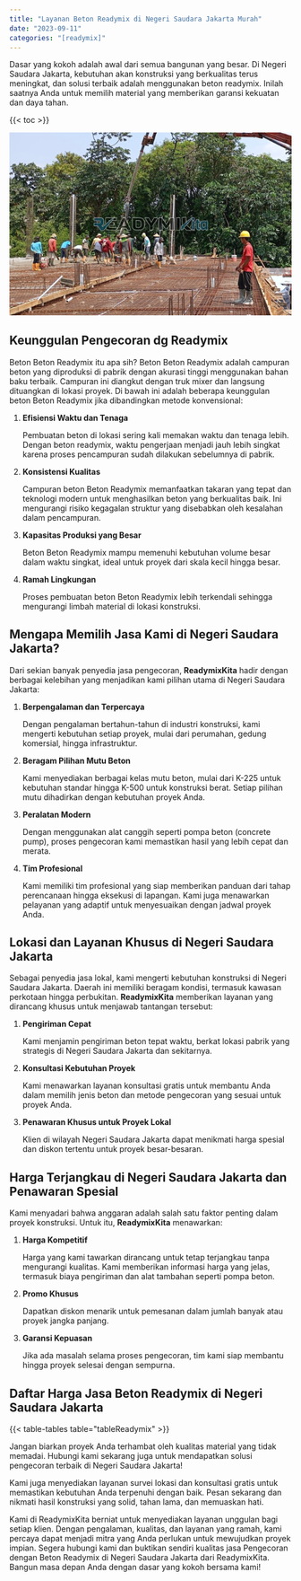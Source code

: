 ```yaml
---
title: "Layanan Beton Readymix di Negeri Saudara Jakarta Murah"
date: "2023-09-11"
categories: "[readymix]"
---
```


Dasar yang kokoh adalah awal dari semua bangunan yang besar. Di Negeri Saudara Jakarta, kebutuhan akan konstruksi yang berkualitas terus meningkat, dan solusi terbaik adalah menggunakan beton readymix. Inilah saatnya Anda untuk memilih material yang memberikan garansi kekuatan dan daya tahan.

{{< toc >}}

![Layanan Beton Readymix di Negeri Saudara Jakarta Murah](/images/readymix/cor-readymix-27.jpg)

## Keunggulan Pengecoran dg Readymix

Beton Beton Readymix itu apa sih? Beton Beton Readymix adalah campuran beton yang diproduksi di pabrik dengan akurasi tinggi menggunakan bahan baku terbaik. Campuran ini diangkut dengan truk mixer dan langsung dituangkan di lokasi proyek. Di bawah ini adalah beberapa keunggulan beton Beton Readymix jika dibandingkan metode konvensional:

1. **Efisiensi Waktu dan Tenaga**

   Pembuatan beton di lokasi sering kali memakan waktu dan tenaga lebih. Dengan beton readymix, waktu pengerjaan menjadi jauh lebih singkat karena proses pencampuran sudah dilakukan sebelumnya di pabrik.

2. **Konsistensi Kualitas**

   Campuran beton Beton Readymix memanfaatkan takaran yang tepat dan teknologi modern untuk menghasilkan beton yang berkualitas baik. Ini mengurangi risiko kegagalan struktur yang disebabkan oleh kesalahan dalam pencampuran.

3. **Kapasitas Produksi yang Besar**

   Beton Beton Readymix mampu memenuhi kebutuhan volume besar dalam waktu singkat, ideal untuk proyek dari skala kecil hingga besar.

4. **Ramah Lingkungan**

   Proses pembuatan beton Beton Readymix lebih terkendali sehingga mengurangi limbah material di lokasi konstruksi.

## Mengapa Memilih Jasa Kami di Negeri Saudara Jakarta?

Dari sekian banyak penyedia jasa pengecoran, **ReadymixKita** hadir dengan berbagai kelebihan yang menjadikan kami pilihan utama di Negeri Saudara Jakarta:

1. **Berpengalaman dan Terpercaya**

   Dengan pengalaman bertahun-tahun di industri konstruksi, kami mengerti kebutuhan setiap proyek, mulai dari perumahan, gedung komersial, hingga infrastruktur.

2. **Beragam Pilihan Mutu Beton**

   Kami menyediakan berbagai kelas mutu beton, mulai dari K-225 untuk kebutuhan standar hingga K-500 untuk konstruksi berat. Setiap pilihan mutu dihadirkan dengan kebutuhan proyek Anda.

3. **Peralatan Modern**

   Dengan menggunakan alat canggih seperti pompa beton (concrete pump), proses pengecoran kami memastikan hasil yang lebih cepat dan merata.

4. **Tim Profesional**

   Kami memiliki tim profesional yang siap memberikan panduan dari tahap perencanaan hingga eksekusi di lapangan. Kami juga menawarkan pelayanan yang adaptif untuk menyesuaikan dengan jadwal proyek Anda.

## Lokasi dan Layanan Khusus di Negeri Saudara Jakarta

Sebagai penyedia jasa lokal, kami mengerti kebutuhan konstruksi di Negeri Saudara Jakarta. Daerah ini memiliki beragam kondisi, termasuk kawasan perkotaan hingga perbukitan. **ReadymixKita** memberikan layanan yang dirancang khusus untuk menjawab tantangan tersebut:

1. **Pengiriman Cepat**

   Kami menjamin pengiriman beton tepat waktu, berkat lokasi pabrik yang strategis di Negeri Saudara Jakarta dan sekitarnya.

2. **Konsultasi Kebutuhan Proyek**

   Kami menawarkan layanan konsultasi gratis untuk membantu Anda dalam memilih jenis beton dan metode pengecoran yang sesuai untuk proyek Anda.

3. **Penawaran Khusus untuk Proyek Lokal**

   Klien di wilayah Negeri Saudara Jakarta dapat menikmati harga spesial dan diskon tertentu untuk proyek besar-besaran.

## Harga Terjangkau di Negeri Saudara Jakarta dan Penawaran Spesial

Kami menyadari bahwa anggaran adalah salah satu faktor penting dalam proyek konstruksi. Untuk itu, **ReadymixKita** menawarkan:

1. **Harga Kompetitif**

   Harga yang kami tawarkan dirancang untuk tetap terjangkau tanpa mengurangi kualitas. Kami memberikan informasi harga yang jelas, termasuk biaya pengiriman dan alat tambahan seperti pompa beton.

2. **Promo Khusus**

   Dapatkan diskon menarik untuk pemesanan dalam jumlah banyak atau proyek jangka panjang.

3. **Garansi Kepuasan**

   Jika ada masalah selama proses pengecoran, tim kami siap membantu hingga proyek selesai dengan sempurna.

## Daftar Harga Jasa Beton Readymix di Negeri Saudara Jakarta

{{< table-tables table="tableReadymix" >}}

Jangan biarkan proyek Anda terhambat oleh kualitas material yang tidak memadai. Hubungi kami sekarang juga untuk mendapatkan solusi pengecoran terbaik di Negeri Saudara Jakarta!

Kami juga menyediakan layanan survei lokasi dan konsultasi gratis untuk memastikan kebutuhan Anda terpenuhi dengan baik. Pesan sekarang dan nikmati hasil konstruksi yang solid, tahan lama, dan memuaskan hati.

Kami di ReadymixKita berniat untuk menyediakan layanan unggulan bagi setiap klien. Dengan pengalaman, kualitas, dan layanan yang ramah, kami percaya dapat menjadi mitra yang Anda perlukan untuk mewujudkan proyek impian. Segera hubungi kami dan buktikan sendiri kualitas jasa Pengecoran dengan Beton Readymix di Negeri Saudara Jakarta dari ReadymixKita. Bangun masa depan Anda dengan dasar yang kokoh bersama kami!